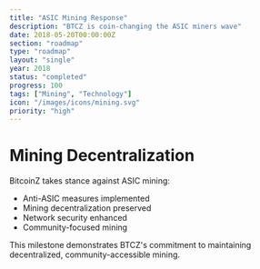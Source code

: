 ```yaml
---
title: "ASIC Mining Response"
description: "BTCZ is coin-changing the ASIC miners wave"
date: 2018-05-20T00:00:00Z
section: "roadmap"
type: "roadmap"
layout: "single"
year: 2018
status: "completed"
progress: 100
tags: ["Mining", "Technology"]
icon: "/images/icons/mining.svg"
priority: "high"
---
```


# Mining Decentralization

BitcoinZ takes stance against ASIC mining:
- Anti-ASIC measures implemented
- Mining decentralization preserved
- Network security enhanced
- Community-focused mining

This milestone demonstrates BTCZ's commitment to maintaining decentralized, community-accessible mining.
